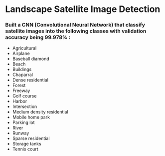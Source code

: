 # Landscape Satellite Image Detection

### Built a CNN (Convolutional Neural Network) that classify satellite images into the following classes with validation accuracy being 99.978% : 

* Agricultural
* Airplane
* Baseball diamond
* Beach
* Buildings
* Chaparral
* Dense residential
* Forest
* Freeway
* Golf course
* Harbor
* Intersection
* Medium density residential
* Mobile home park
* Parking lot
* River
* Runway
* Sparse residential
* Storage tanks
* Tennis court